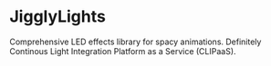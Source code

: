# JigglyLights
Comprehensive LED effects library for spacy animations. Definitely Continous Light Integration Platform as a Service (CLIPaaS).
